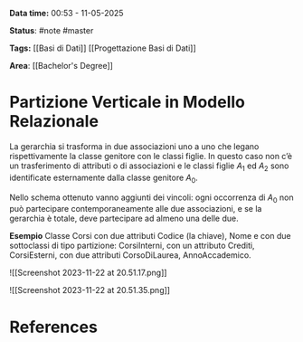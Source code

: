 **Data time:** 00:53 - 11-05-2025

**Status**: #note #master 

**Tags:** [[Basi di Dati]] [[Progettazione Basi di Dati]]

**Area**: [[Bachelor's Degree]]
# Partizione Verticale in Modello Relazionale

La gerarchia si trasforma in due associazioni uno a uno che legano rispettivamente la classe genitore con le classi figlie. In questo caso non c’è un trasferimento di attributi o di associazioni e le classi figlie $A_1$ ed $A_2$ sono identificate esternamente dalla classe genitore $A_0$. 

Nello schema ottenuto vanno aggiunti dei vincoli: ogni occorrenza di $A_0$ non può partecipare contemporaneamente alle due associazioni, e se la gerarchia è totale, deve partecipare ad almeno una delle due.

**Esempio**
Classe Corsi con due attributi Codice (la chiave), Nome e con due sottoclassi di tipo partizione: CorsiInterni, con un attributo Crediti, CorsiEsterni, con due attributi CorsoDiLaurea, AnnoAccademico.

![[Screenshot 2023-11-22 at 20.51.17.png]]

![[Screenshot 2023-11-22 at 20.51.35.png]]

# References
